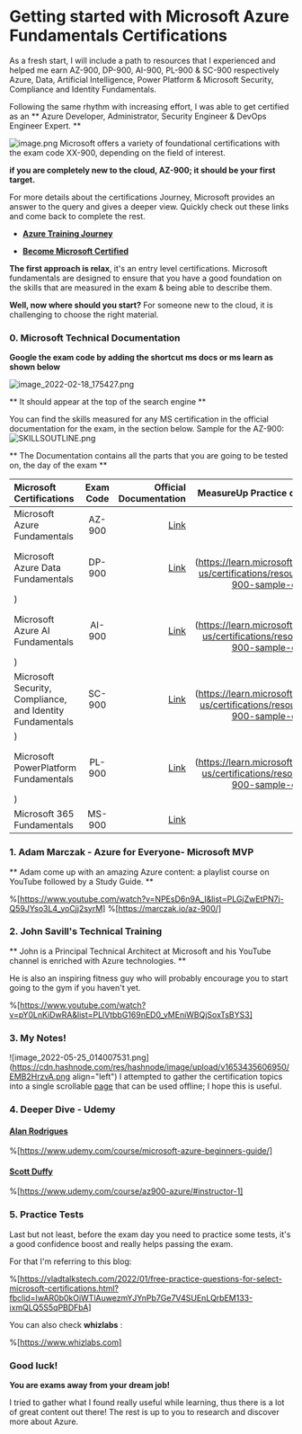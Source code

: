 # Getting started with Microsoft Azure Fundamentals Certifications

As a fresh start, I will include a path to resources that I experienced and helped me earn AZ-900, DP-900, AI-900, PL-900 & SC-900 respectively Azure, Data, Artificial Intelligence, Power Platform & Microsoft Security, Compliance and Identity Fundamentals.

Following the same rhythm with increasing effort, I was able to get certified as an ** Azure Developer, Administrator, Security Engineer & DevOps Engineer Expert. **


![image.png](https://cdn.hashnode.com/res/hashnode/image/upload/v1650075475678/jgecqAgFc.png)
Microsoft offers a variety of foundational certifications with the exam code XX-900, depending on the field of interest.

**if you are completely new to the cloud, AZ-900; it should be your first target.**

For more details about the certifications Journey, Microsoft provides an answer to the query and gives a deeper view.
Quickly check out these links and come back to complete the rest.
   
- **[Azure Training Journey](https://query.prod.cms.rt.microsoft.com/cms/api/am/binary/RWD4tL?fbclid=IwAR1-WlEbmq6naL2ASRSWdyojhX6vZteipyb6TfA85mCgq-JpwCmwAODS69A  )**

- **[Become Microsoft Certified](https://query.prod.cms.rt.microsoft.com/cms/api/am/binary/RE2PjDI)**

**The first approach is relax**, it's an entry level certifications.
Microsoft fundamentals are designed to ensure that you have a good foundation on the skills that are measured in the exam & being able to describe them.



**Well, now where should you start?**
For someone new to the cloud, it is challenging to choose the right material.

###  0. Microsoft Technical Documentation
**Google the exam code by adding the shortcut ms docs or ms learn as shown below**

![image_2022-02-18_175427.png](https://cdn.hashnode.com/res/hashnode/image/upload/v1645203268383/2sC1Bgb7m.png)

** It should appear at the top of the search engine **

You can find the skills measured for any MS certification in the official documentation for the exam, in the section below. Sample for the AZ-900:
![SKILLSOUTLINE.png](https://cdn.hashnode.com/res/hashnode/image/upload/v1645199357604/SP4RtGgM8.png)

** The Documentation contains all the parts that you are going to be tested on, the day of the exam **

| Microsoft Certifications  | Exam Code  | Official Documentation |MeasureUp Practice questions |
|:-------- |:--------:| --------:|--------:|
| Microsoft Azure Fundamentals      |  AZ-900   |     [Link](https://docs.microsoft.com/en-us/certifications/exams/az-900) |[Link](https://learn.microsoft.com/en-us/certifications/resources/az-900-sample-questions)|
| Microsoft Azure Data Fundamentals      |   DP-900   |      [Link](https://docs.microsoft.com/en-us/certifications/exams/dp-900) |[Link](https://learn.microsoft.com/en-us/certifications/resources/dp-900-sample-questions
)|
| Microsoft Azure AI Fundamentals      |  AI-900   |     [Link](https://docs.microsoft.com/en-us/certifications/exams/ai-900) |[Link](https://learn.microsoft.com/en-us/certifications/resources/ai-900-sample-questions
)|
| Microsoft Security, Compliance, and Identity Fundamentals       |   SC-900   |     [Link](https://docs.microsoft.com/en-us/certifications/exams/sc-900) |[Link](https://learn.microsoft.com/en-us/certifications/resources/sc-900-sample-questions
)|
| Microsoft PowerPlatform Fundamentals       |   PL-900   |     [Link](https://docs.microsoft.com/en-us/certifications/exams/sc-900) |[Link](https://learn.microsoft.com/en-us/certifications/resources/pl-900-sample-questions
)|
| Microsoft 365 Fundamentals       |   MS-900   |     [Link](https://docs.microsoft.com/en-us/certifications/exams/ms-900) |[Link](https://learn.microsoft.com/en-us/certifications/resources/ms-900-sample-questions)|




###  1.  Adam Marczak - Azure for Everyone- Microsoft MVP
** Adam come up with an amazing Azure content: a playlist course on YouTube followed by a Study Guide. **

%[https://www.youtube.com/watch?v=NPEsD6n9A_I&list=PLGjZwEtPN7j-Q59JYso3L4_yoCjj2syrM]
%[https://marczak.io/az-900/]


### 2. John Savill's Technical Training
** John is a Principal Technical Architect at Microsoft and his YouTube channel is enriched with Azure technologies. **

He is also an inspiring fitness guy who will probably encourage you to start going to the gym if you haven't yet. 

%[https://www.youtube.com/watch?v=pY0LnKiDwRA&list=PLlVtbbG169nED0_vMEniWBQjSoxTsBYS3]

### 3. My Notes!

![image_2022-05-25_014007531.png](https://cdn.hashnode.com/res/hashnode/image/upload/v1653435606950/EMB2HrzvA.png align="left")
I attempted to gather the certification topics into a single scrollable [page](https://cloud.itzyahya.tech/A-AZ900) that can be used offline; I hope this is useful.




### 4. Deeper Dive - Udemy


#### **[Alan Rodrigues](https://www.udemy.com/user/b6837a38-3380-4c15-8cd9-aabb118793df/)**
%[https://www.udemy.com/course/microsoft-azure-beginners-guide/]

#### **[Scott Duffy](https://www.udemy.com/user/scottduffy2/)**
%[https://www.udemy.com/course/az900-azure/#instructor-1]




### 5. Practice Tests

 Last but not least, before the exam day you need to practice some tests, it's a good confidence boost  and really helps passing the exam.

For that I'm referring to this blog:

%[https://vladtalkstech.com/2022/01/free-practice-questions-for-select-microsoft-certifications.html?fbclid=IwAR0b0kOiWTlAuwezmYJYnPb7Ge7V4SUEnLQrbEM133-ixmQLQ5S5qPBDFbA]

You can also check  **whizlabs** :

%[https://www.whizlabs.com]


### Good luck!
**You are exams away from your dream job!**

 I tried to gather what I found really useful while learning, thus there is a lot of great content out there!
  The rest is up to you to research and discover more about Azure. 
 






















